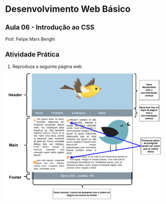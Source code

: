 # **Desenvolvimento Web Básico**
## Aula 06 - Introdução ao CSS
Prof. Felipe Marx Benghi 
    
## Atividade Prática
1. Reproduza a seguinte página web

![Alt text](_img/ex-webpage.png)
